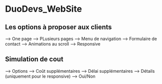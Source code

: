 # DuoDevs_WebSite

## Les options à proposer aux clients
--> One page
--> PLusieurs pages
--> Menu de navigation
--> Formulaire de contact
--> Animations au scroll
--> Responsive

## Simulation de cout
--> Options
--> Coût supplémentaires
--> Délai supplémentaires
--> Détails (uniquement pour le responsive)
--> Oui/Non